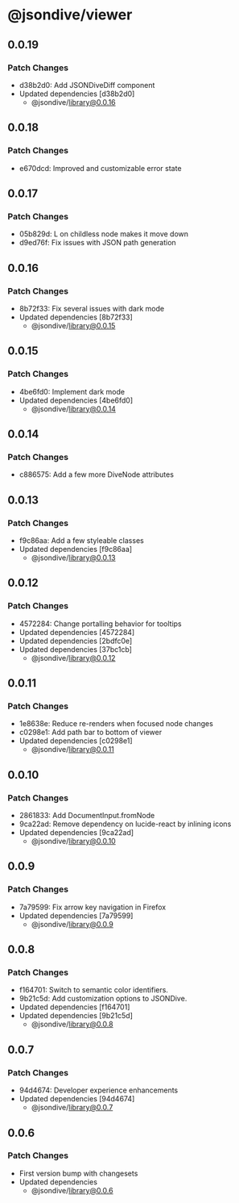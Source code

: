 # @jsondive/viewer

## 0.0.19

### Patch Changes

- d38b2d0: Add JSONDiveDiff component
- Updated dependencies [d38b2d0]
  - @jsondive/library@0.0.16

## 0.0.18

### Patch Changes

- e670dcd: Improved and customizable error state

## 0.0.17

### Patch Changes

- 05b829d: L on childless node makes it move down
- d9ed76f: Fix issues with JSON path generation

## 0.0.16

### Patch Changes

- 8b72f33: Fix several issues with dark mode
- Updated dependencies [8b72f33]
  - @jsondive/library@0.0.15

## 0.0.15

### Patch Changes

- 4be6fd0: Implement dark mode
- Updated dependencies [4be6fd0]
  - @jsondive/library@0.0.14

## 0.0.14

### Patch Changes

- c886575: Add a few more DiveNode attributes

## 0.0.13

### Patch Changes

- f9c86aa: Add a few styleable classes
- Updated dependencies [f9c86aa]
  - @jsondive/library@0.0.13

## 0.0.12

### Patch Changes

- 4572284: Change portalling behavior for tooltips
- Updated dependencies [4572284]
- Updated dependencies [2bdfc0e]
- Updated dependencies [37bc1cb]
  - @jsondive/library@0.0.12

## 0.0.11

### Patch Changes

- 1e8638e: Reduce re-renders when focused node changes
- c0298e1: Add path bar to bottom of viewer
- Updated dependencies [c0298e1]
  - @jsondive/library@0.0.11

## 0.0.10

### Patch Changes

- 2861833: Add DocumentInput.fromNode
- 9ca22ad: Remove dependency on lucide-react by inlining icons
- Updated dependencies [9ca22ad]
  - @jsondive/library@0.0.10

## 0.0.9

### Patch Changes

- 7a79599: Fix arrow key navigation in Firefox
- Updated dependencies [7a79599]
  - @jsondive/library@0.0.9

## 0.0.8

### Patch Changes

- f164701: Switch to semantic color identifiers.
- 9b21c5d: Add customization options to JSONDive.
- Updated dependencies [f164701]
- Updated dependencies [9b21c5d]
  - @jsondive/library@0.0.8

## 0.0.7

### Patch Changes

- 94d4674: Developer experience enhancements
- Updated dependencies [94d4674]
  - @jsondive/library@0.0.7

## 0.0.6

### Patch Changes

- First version bump with changesets
- Updated dependencies
  - @jsondive/library@0.0.6
